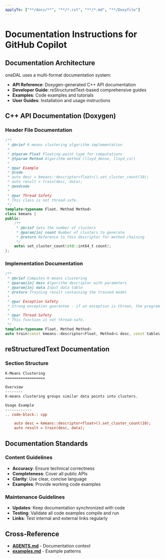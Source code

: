 ```yaml
---
applyTo: ["**/docs/**", "**/*.rst", "**/*.md", "**/Doxyfile"]
---
```


# Documentation Instructions for GitHub Copilot

## Documentation Architecture

oneDAL uses a multi-format documentation system:
- **API Reference**: Doxygen-generated C++ API documentation
- **Developer Guide**: reStructuredText-based comprehensive guides  
- **Examples**: Code examples and tutorials
- **User Guides**: Installation and usage instructions

## C++ API Documentation (Doxygen)

### Header File Documentation
```cpp
/**
 * @brief K-means clustering algorithm implementation
 * 
 * @tparam Float Floating-point type for computations
 * @tparam Method Algorithm method (lloyd_dense, lloyd_csr)
 * 
 * @par Example
 * @code
 * auto desc = kmeans::descriptor<float>().set_cluster_count(10);
 * auto result = train(desc, data);
 * @endcode
 * 
 * @par Thread Safety
 * This class is not thread-safe.
 */
template<typename Float, Method Method>
class kmeans {
public:
    /**
     * @brief Sets the number of clusters
     * @param[in] count Number of clusters to generate
     * @return Reference to this descriptor for method chaining
     */
    auto& set_cluster_count(std::int64_t count);
};
```

### Implementation Documentation
```cpp
/**
 * @brief Computes K-means clustering
 * @param[in] desc Algorithm descriptor with parameters
 * @param[in] data Input data table
 * @return Training result containing the trained model
 * 
 * @par Exception Safety
 * Strong exception guarantee - if an exception is thrown, the program state remains unchanged.
 * 
 * @par Thread Safety
 * This function is not thread-safe.
 */
template<typename Float, Method Method>
auto train(const kmeans::descriptor<Float, Method>& desc, const table& data);
```

## reStructuredText Documentation

### Section Structure
```rst
K-Means Clustering
==================

Overview
--------
K-means clustering groups similar data points into clusters.

Usage Example
------------
.. code-block:: cpp

    auto desc = kmeans::descriptor<float>().set_cluster_count(10);
    auto result = train(desc, data);
```

## Documentation Standards

### Content Guidelines
- **Accuracy**: Ensure technical correctness
- **Completeness**: Cover all public APIs
- **Clarity**: Use clear, concise language
- **Examples**: Provide working code examples

### Maintenance Guidelines
- **Updates**: Keep documentation synchronized with code
- **Testing**: Validate all code examples compile and run
- **Links**: Test internal and external links regularly

## Cross-Reference
- **[AGENTS.md](/docs/AGENTS.md)** - Documentation context
- **[examples.md](/.github/instructions/examples.md)** - Example patterns